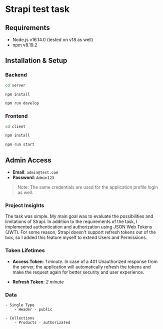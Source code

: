 # Strapi test task
## Requirements
- Node.js v16.14.0 (tested on v18 as well)
- npm v8.19.2
## Installation & Setup
### Backend
```bash 
cd server 
``` 
```bash 
npm install
``` 
```bash
npm run develop 
```
### Frontend
```bash 
cd client 
``` 
```bash 
npm install 
``` 
```bash 
npm run start 
``` 
## Admin Access
- **Email**: `admin@test.com`
- **Password**: `Admin123`

> Note: The same credentials are used for the application profile login as well.


### Project Insights

The task was simple. My main goal was to evaluate the possibilities and limitations of Strapi. In addition to the requirements of the task,
I implemented authentication and authorization using JSON Web Tokens (JWT).
For some reason, Strapi doesn't support refresh tokens out of the box, so I added this feature myself to extend Users and Permissions.


### Token Lifetimes

- **Access Token**: *1 minute*. In case of a 401 Unauthorized response from the server, the application will automatically refresh the tokens and make the request again for better security and user experience.

- **Refresh Token**: *2 minute*

### Data
```
- Single Type
    - Header - public
```
```
- Collections
    - Products - authorizated
```
